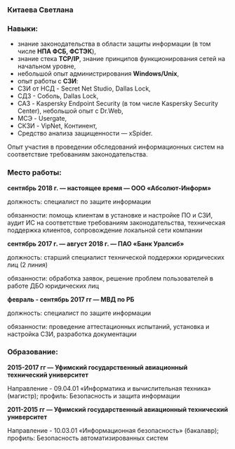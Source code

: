 ### Китаева Светлана
### Навыки:
- знание законодательства в области защиты информации (в том числе **НПА ФСБ, ФСТЭК**),
- знание стека **TCP/IP**, знание принципов функционирования сетей на начальном уровне,
- небольшой опыт администрирования **Windows/Unix**,
- опыт работы с **СЗИ**:
- СЗИ от НСД - Secret Net Studio, Dallas Lock,
- СДЗ - Соболь, Dallas Lock,
- САЗ - Kaspersky Endpoint Security (в том числе Kaspersky Security Center), небольшой опыт с Dr.Web,
- МСЭ - Usergate,
- СКЗИ - VipNet, Континент,
- Средство анализа защищенности — xSpider.

Опыт участия в проведении обследований информационных систем на соответствие
требованиям законодательства.
### Место работы:
**сентябрь 2018 г. — настоящее время — ООО «Абсолют-Информ»**

должность: специалист по защите информации

обязанности: помощь клиентам в установке и настройке ПО и СЗИ, аудит ИС на
соответствие требованиям законодательства, техническая поддержка клиентов,
сопровождение локальной сети компании

**сентябрь 2017 г. — август 2018 г. — ПАО «Банк Уралсиб»**

должность: старший специалист технической поддержки юридических лиц (2 линия)

обязанности: обработка заявок, решение проблем пользователей в работе ДБО
юридических лиц

**февраль - сентябрь 2017 гг — МВД по РБ**

должность: специалист по защите информации

обязанности: проведение аттестационных испытаний, установка и настройка СЗИ,
разработка документации

### Образование:
**2015-2017 гг — Уфимский государственный авиационный технический университет**

Направление - 09.04.01 «Информатика и вычислительная техника» (магистр); профиль: Безопасность и защита информации

**2011-2015 гг — Уфимский государственный авиационный технический университет**

Направление - 10.03.01 «Информационная безопасность» (бакалавр); профиль: Безопасность автоматизированных систем

